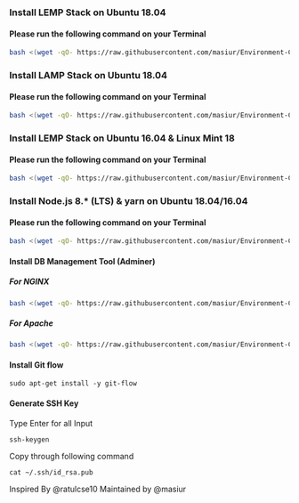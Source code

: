 ### Install LEMP Stack on Ubuntu 18.04

#### Please run the following command on your Terminal
```bash
bash <(wget -qO- https://raw.githubusercontent.com/masiur/Environment-Configuration/master/lemp_deb_18.04.sh)
```
### Install LAMP Stack on Ubuntu 18.04

#### Please run the following command on your Terminal
```bash
bash <(wget -qO- https://raw.githubusercontent.com/masiur/Environment-Configuration/master/lamp_deb_18.04.sh)
```

### Install LEMP Stack on Ubuntu 16.04 & Linux Mint 18

#### Please run the following command on your Terminal
```bash
bash <(wget -qO- https://raw.githubusercontent.com/masiur/Environment-Configuration/master/lemp_deb_16.04.sh)
```
### Install Node.js 8.* (LTS) & yarn on Ubuntu 18.04/16.04

#### Please run the following command on your Terminal
```bash
bash <(wget -qO- https://raw.githubusercontent.com/masiur/Environment-Configuration/master/node_js_8.9_lts.sh)
```

#### Install DB Management Tool (Adminer)
##### For NGINX
```bash
bash <(wget -qO- https://raw.githubusercontent.com/masiur/Environment-Configuration/master/deployadminer.sh)
```
##### For Apache
```bash
bash <(wget -qO- https://raw.githubusercontent.com/masiur/Environment-Configuration/master/deployadminer_apache.sh)
```

#### Install Git flow 
    sudo apt-get install -y git-flow
   
   
#### Generate SSH Key
Type Enter for all Input

    ssh-keygen
Copy through following command

    cat ~/.ssh/id_rsa.pub

Inspired By @ratulcse10 
Maintained by @masiur
